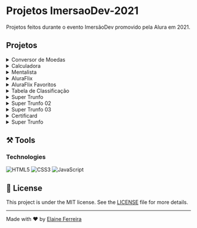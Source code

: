 # Projetos ImersaoDev-2021
 Projetos feitos durante o evento ImersãoDev promovido pela Alura em 2021.

## Projetos

<details>
<summary>Conversor de Moedas</summary>
 
 [Ver Código](https://github.com/elainefs/projetos-imersao-dev-2021/tree/main/Imers%C3%A3oDev%20Aula%201%20-%20Conversor%20de%20Moedas%20e%20Vari%C3%A1veis)

![Conversor de Moedas](https://raw.githubusercontent.com/elainefs/projetos-imersao-dev-2021/main/Imers%C3%A3oDev%20Aula%201%20-%20Conversor%20de%20Moedas%20e%20Vari%C3%A1veis/conversor-moeda.png)
 
</details>

<details>
<summary>Calculadora</summary>
 
 [Ver Código](https://github.com/elainefs/projetos-imersao-dev-2021/tree/main/Imers%C3%A3oDev%20Aula%202%20-%20Calculadora%20e%20Condicionais)

![Calculadora](https://raw.githubusercontent.com/elainefs/projetos-imersao-dev-2021/main/Imers%C3%A3oDev%20Aula%202%20-%20Calculadora%20e%20Condicionais/calculadora.png
)
 
</details>

<details>
<summary>Mentalista</summary>
 
 [Ver Código](https://github.com/elainefs/projetos-imersao-dev-2021/tree/main/Imers%C3%A3oDev%20Aula%203%20-%20Mentalista%20e%20La%C3%A7os)

![Mentalista](https://raw.githubusercontent.com/elainefs/projetos-imersao-dev-2021/main/Imers%C3%A3oDev%20Aula%203%20-%20Mentalista%20e%20La%C3%A7os/mentalista.png)
 
</details>


<details>
<summary>AluraFlix</summary>
 
 [Ver Código](https://github.com/elainefs/projetos-imersao-dev-2021/tree/main/Imers%C3%A3oDev%20Aula%204%20-%20Aluraflix%20e%20Arrays)

![AluraFlix](https://raw.githubusercontent.com/elainefs/projetos-imersao-dev-2021/main/Imers%C3%A3oDev%20Aula%204%20-%20Aluraflix%20e%20Arrays/aluraflix.png
)
 
</details>

<details>
<summary>AluraFlix Favoritos</summary>
 
 [Ver Código](https://github.com/elainefs/projetos-imersao-dev-2021/tree/main/Imers%C3%A3oDev%20Aula%205%20-%20Aluraflix%2C%20Intera%C3%A7%C3%B5es%20e%20Fun%C3%A7%C3%B5es)

![AluraFlix Favoritos](https://raw.githubusercontent.com/elainefs/projetos-imersao-dev-2021/main/Imers%C3%A3oDev%20Aula%205%20-%20Aluraflix%2C%20Intera%C3%A7%C3%B5es%20e%20Fun%C3%A7%C3%B5es/aluraflix-favoritos.png)
 
</details>

<details>
<summary>Tabela de Classificação</summary>
 
 [Ver Código](https://github.com/elainefs/projetos-imersao-dev-2021/tree/main/Imers%C3%A3oDev%20Aula%206%20-%20Tabela%20de%20Classifica%C3%A7%C3%A3o)

![Tabela de Classificação](https://raw.githubusercontent.com/elainefs/projetos-imersao-dev-2021/main/Imers%C3%A3oDev%20Aula%206%20-%20Tabela%20de%20Classifica%C3%A7%C3%A3o/tabela-classifica%C3%A7%C3%A3o.png
)
 
</details>

<details>
<summary>Super Trunfo</summary>
 
 [Ver Código](https://github.com/elainefs/projetos-imersao-dev-2021/tree/main/Imers%C3%A3oDev%20Aula%207%20-%20Super%20Trunfo_%20L%C3%B3gica%20de%20Jogo)

![Super Trunfo](https://raw.githubusercontent.com/elainefs/projetos-imersao-dev-2021/main/Imers%C3%A3oDev%20Aula%207%20-%20Super%20Trunfo_%20L%C3%B3gica%20de%20Jogo/super-trunfo.png
)
 
</details>

<details>
<summary>Super Trunfo 02</summary>
 
 [Ver Código](https://github.com/elainefs/projetos-imersao-dev-2021/tree/main/Imers%C3%A3oDev%20Aula%208%20-%20Trunfo%2C%20Imagens%2C%20Manipula%C3%A7%C3%A3o%20do%20HTML%20e%20CSS)
 
![Super Trunfo 02](https://raw.githubusercontent.com/elainefs/projetos-imersao-dev-2021/main/Imers%C3%A3oDev%20Aula%208%20-%20Trunfo%2C%20Imagens%2C%20Manipula%C3%A7%C3%A3o%20do%20HTML%20e%20CSS/super-trunfo-02.png)
 
</details>

<details>
<summary>Super Trunfo 03</summary>
 
 [Ver Código](https://github.com/elainefs/projetos-imersao-dev-2021/tree/main/Imers%C3%A3oDev%20Aula%209%20-%20Trunfo%20e%20rodadas%20com%20JavaScript)
 
![Super Trunfo 03](https://raw.githubusercontent.com/elainefs/projetos-imersao-dev-2021/main/Imers%C3%A3oDev%20Aula%209%20-%20Trunfo%20e%20rodadas%20com%20JavaScript/super-trunfo-03.png)
 
</details>

<details>
<summary>Certificard</summary>
 
 [Ver Código](https://github.com/elainefs/projetos-imersao-dev-2021/tree/main/Imers%C3%A3oDev%20Aula%2010%20-%20Certificard)
 
![Certificard](https://raw.githubusercontent.com/elainefs/projetos-imersao-dev-2021/main/Imers%C3%A3oDev%20Aula%2010%20-%20Certificard/img/certificard.png)
 
</details>

<details>
<summary>Super Trunfo</summary>
 
 [Ver Código](https://github.com/elainefs/projetos-imersao-dev-2021/tree/main/Imers%C3%A3oDev%20Aula%207%20-%20Super%20Trunfo_%20L%C3%B3gica%20de%20Jogo)

![Super Trunfo](https://raw.githubusercontent.com/elainefs/projetos-imersao-dev-2021/main/Imers%C3%A3oDev%20Aula%207%20-%20Super%20Trunfo_%20L%C3%B3gica%20de%20Jogo/super-trunfo.png
)
 
</details>

## ⚒️ Tools
### Technologies
![HTML5](https://img.shields.io/badge/HTML5-E34F26?style=flat&logo=html5&logoColor=white)
![CSS3](https://img.shields.io/badge/CSS3-1572B6?style=flat&logo=css3&logoColor=white)
![JavaScript](https://img.shields.io/badge/JavaScript-F7DF1E?style=flat&logo=javascript&logoColor=black)

## 📄 License

This project is under the MIT license. See the [LICENSE](https://github.com/elainefs/projetos-imersao-dev-2021/blob/main/LICENSE) file for more details.
<hr>

Made with ❤️ by [Elaine Ferreira](https://github.com/elainefs)
